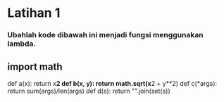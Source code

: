 # Latihan 1
### Ubahlah kode dibawah ini menjadi fungsi menggunakan lambda.
## import math
  def a(x):
  return x**2
  def b(x, y):
  return math.sqrt(x**2 + y**2)
  def c(*args):
  return sum(args)/len(args)
  def d(s):
  return "".join(set(s))
